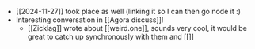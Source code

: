 - [[2024-11-27]] took place as well (linking it so I can then go node it :)
- Interesting conversation in [[Agora discuss]]!
  - [[Zicklag]] wrote about [[weird.one]], sounds very cool, it would be great to catch up synchronously with them and [[]]